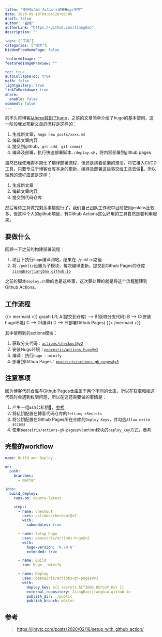 ```yaml
---
title: "使用Gitub Actions部署Hugo博客"
date: 2020-05-18T09:04:28+08:00
draft: false
author: "酱鲍"
authorLink: "https://github.com/JiangBao"
description: ""

tags: ["工具"]
categories: ["技术"]
hiddenFromHomePage: false

featuredImage: ""
featuredImagePreview: ""

toc: true
autoCollapseToc: true
math: false
lightgallery: true
linkToMarkdown: true
share:
  enable: false
comment: false
---
```

前不久将博客[从hexo转到了hugo](https://jiangbao.github.io/%E4%BB%8Ehexo%E8%BD%AC%E5%88%B0hugo/)，之前的文章简单介绍了hugo的基本使用，这一阶段我发布新文章的流程是这样的：  

1. 生成新文章，`hugo new posts/xxxx.md`
2. 编辑文章内容
3. 提交到github，`git add, git commit`
4. 编译及部署，执行快速部署脚本`./deploy.sh`，将内容部署到github pages

虽然已经使用脚本简化了编译部署流程，但还是抱着偷懒的想法，将它接入CI/CD工具，只要专注于博客仓库本身的更新，编译及部署这些事交给工具去做:rocket:。所以理想的流程应该是这样：

1. 生成新文章
2. 编辑文章内容
3. 提交到代码仓库

然后等待工具做完剩余事情就行了，我们自己团队工作流中目前使用jenkins比较多，但这种个人的github项目，有Github Actions这么好用的工具自然是要利用起来。

## 要做什么
回顾一下之前的构建部署流程：

1. 项目下执行`hugo`编译网站，结果在`./public`路径
2. 将`./public`设置为子模块，每次编译更新，提交到Github Pages的仓库[`JiangBao/jiangbao.github.io`](https://github.com/JiangBao/jiangbao.github.io)

之前的脚本`deploy.sh`做的也是这些事，这次要处理的就是将这个流程整理到Github Actions。

## 工作流程
{{< mermaid >}}
graph LR;
    A(提交到仓库) --> B(获取分支代码)
    B --> C(安装hugo环境)
    C --> D(编译)
    D --> E(部署Github Pages)
{{< /mermaid >}}

其中使用到的actions模块：

1. 获取分支代码：[`actions/checkout@v2`](https://github.com/marketplace/actions/checkout)
2. 安装Hugo环境：[`peaceiris/actions-hugo@v2`](https://github.com/marketplace/actions/hugo-setup)
3. 编译：执行`hugo --minify`
4. 部署到Github Pages：[`peaceiris/actions-gh-pages@v3`](https://github.com/marketplace/actions/github-pages-action)

## 注意事项
因为[博客代码仓库](https://github.com/JiangBao/jiangbao-hugo-blog)与[Github Pages仓库](https://github.com/JiangBao/jiangbao.github.io)属于两个不同的仓库，所以在获取和推送代码时会遇到权限问题，所以在这还需要做的事情是：

1. 产生一组ssh公私钥:key:，[参考](https://github.com/peaceiris/actions-gh-pages#%EF%B8%8F-create-ssh-deploy-key)
2. 将私钥配置在博客代码仓库的`Setting->Secrets`
3. 将公钥配置在Github Pages所在仓库的`Deploy Keys`，并勾选`Allow write access`
4. 使用`peaceiris/actions-gh-pages@v3`action模块的`deploy_key`方式，[参考](https://github.com/peaceiris/actions-gh-pages#%EF%B8%8F-deploy-to-external-repository)

## 完整的workflow
```yaml
name: Build and Deploy

on:
  push:
    branches:
      - master

jobs:
  build_deploy:
    runs-on: ubuntu-latest

    steps:
      - name: Checkout
        uses: actions/checkout@v2
        with:
          submodules: true

      - name: Setup hugo
        uses: peaceiris/actions-hugo@v2
        with:
          hugo-version: '0.70.0'
          extended: true

      - name: Build
        run: hugo --minify

      - name: Deploy
        uses: peaceiris/actions-gh-pages@v3
        with:
          deploy_key: ${{ secrets.ACTIONS_DEPLOY_KEY }}
          external_repository: JiangBao/jiangbao.github.io
          publish_dir: ./public
          publish_branch: master
```

## 参考
> https://jimytc.com/posts/2020/02/16/setup_with_github_action/


